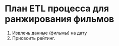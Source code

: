 # План ETL процесса для ранжирования фильмов

1. Извлечь данные (фильмы) на дату
2. Присвоить рейтинг.